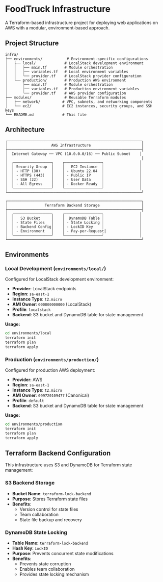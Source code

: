 # FoodTruck Infrastructure

A Terraform-based infrastructure project for deploying web applications on AWS with a modular, environment-based approach.

## Project Structure

```
infra/
├── environments/           # Environment-specific configurations
│   ├── local/             # LocalStack development environment
│   │   ├── main.tf        # Module orchestration
│   │   ├── variables.tf   # Local environment variables
│   │   └── provider.tf    # LocalStack provider configuration
│   └── production/        # Production AWS environment
│       ├── main.tf        # Module orchestration
│       ├── variables.tf   # Production environment variables
│       └── provider.tf    # AWS provider configuration
├── modules/               # Reusable Terraform modules
│   ├── network/          # VPC, subnets, and networking components
│   └── ec2/              # EC2 instances, security groups, and SSH keys
└── README.md             # This file
```

## Architecture

```
┌─────────────────────────────────────────────────────────────┐
│                    AWS Infrastructure                       │
├─────────────────────────────────────────────────────────────┤
│  Internet Gateway ── VPC (10.0.0.0/16) ── Public Subnet    │
│                                                             │
│  ┌─────────────────┐    ┌─────────────────┐                │
│  │ Security Group  │    │   EC2 Instance  │                │
│  │ - HTTP (80)     │    │ - Ubuntu 22.04  │                │
│  │ - HTTPS (443)   │    │ - Public IP     │                │
│  │ - SSH (22)      │    │ - User Data     │                │
│  │ - All Egress    │    │ - Docker Ready  │                │
│  └─────────────────┘    └─────────────────┘                │
└─────────────────────────────────────────────────────────────┘

┌─────────────────────────────────────────────────────────────┐
│                 Terraform Backend Storage                   │
├─────────────────────────────────────────────────────────────┤
│  ┌─────────────────┐    ┌─────────────────┐                │
│  │   S3 Bucket     │    │  DynamoDB Table │                │
│  │ - State Files   │    │ - State Locking │                │
│  │ - Backend Config│    │ - LockID Key    │                │
│  │ - Environment   │    │ - Pay-per-Request│               │
│  └─────────────────┘    └─────────────────┘                │
└─────────────────────────────────────────────────────────────┘
```

## Environments

### Local Development (`environments/local/`)
Configured for LocalStack development environment:
- **Provider**: LocalStack endpoints
- **Region**: `sa-east-1`
- **Instance Type**: `t2.micro`
- **AMI Owner**: `000000000000` (LocalStack)
- **Profile**: `localstack`
- **Backend**: S3 bucket and DynamoDB table for state management

**Usage:**
```bash
cd environments/local
terraform init
terraform plan
terraform apply
```

### Production (`environments/production/`)
Configured for production AWS deployment:
- **Provider**: AWS
- **Region**: `sa-east-1`
- **Instance Type**: `t2.micro`
- **AMI Owner**: `099720109477` (Canonical)
- **Profile**: `default`
- **Backend**: S3 bucket and DynamoDB table for state management

**Usage:**
```bash
cd environments/production
terraform init
terraform plan
terraform apply
```

## Terraform Backend Configuration

This infrastructure uses S3 and DynamoDB for Terraform state management:

### S3 Backend Storage
- **Bucket Name**: `terraform-lock-backend`
- **Purpose**: Stores Terraform state files
- **Benefits**:
  - Version control for state files
  - Team collaboration
  - State file backup and recovery

### DynamoDB State Locking
- **Table Name**: `terraform-lock-backend`
- **Hash Key**: `LockID`
- **Purpose**: Prevents concurrent state modifications
- **Benefits**:
  - Prevents state corruption
  - Enables team collaboration
  - Provides state locking mechanism
